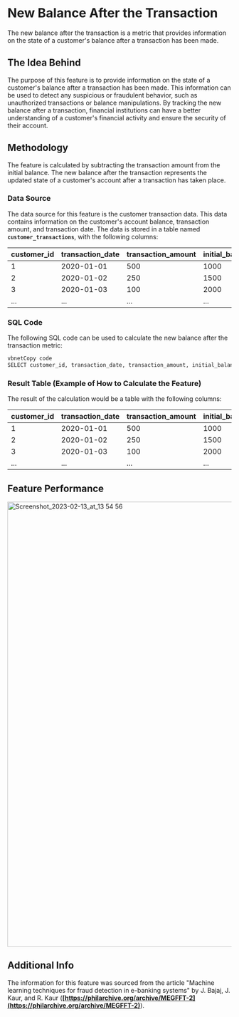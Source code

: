 
# **New Balance After the Transaction**

The new balance after the transaction is a metric that provides information on the state of a customer's balance after a transaction has been made. 

## **The Idea Behind**

The purpose of this feature is to provide information on the state of a customer's balance after a transaction has been made. This information can be used to detect any suspicious or fraudulent behavior, such as unauthorized transactions or balance manipulations. By tracking the new balance after a transaction, financial institutions can have a better understanding of a customer's financial activity and ensure the security of their account.

## **Methodology**

The feature is calculated by subtracting the transaction amount from the initial balance. The new balance after the transaction represents the updated state of a customer's account after a transaction has taken place.

### **Data Source**

The data source for this feature is the customer transaction data. This data contains information on the customer's account balance, transaction amount, and transaction date. The data is stored in a table named **`customer_transactions`**, with the following columns:

| customer_id | transaction_date | transaction_amount | initial_balance |
| --- | --- | --- | --- |
| 1 | 2020-01-01 | 500 | 1000 |
| 2 | 2020-01-02 | 250 | 1500 |
| 3 | 2020-01-03 | 100 | 2000 |
| ... | ... | ... | ... |

### **SQL Code**

The following SQL code can be used to calculate the new balance after the transaction metric:

```sql
vbnetCopy code
SELECT customer_id, transaction_date, transaction_amount, initial_balance, initial_balance - transaction_amount as new_balance FROMcustomer_transactions;

```

### **Result Table (Example of How to Calculate the Feature)**

The result of the calculation would be a table with the following columns:

| customer_id | transaction_date | transaction_amount | initial_balance | new_balance |
| --- | --- | --- | --- | --- |
| 1 | 2020-01-01 | 500 | 1000 | 500 |
| 2 | 2020-01-02 | 250 | 1500 | 1250 |
| 3 | 2020-01-03 | 100 | 2000 | 1900 |
| ... | ... | ... | ... | ... |

## **Feature Performance**
<img width="1000" alt="Screenshot_2023-02-13_at_13 54 56" src="https://user-images.githubusercontent.com/120475714/225043639-08ae4c90-1b6c-4b74-8250-e03e3e01111c.png">


## **Additional Info**

The information for this feature was sourced from the article "Machine learning techniques for fraud detection in e-banking systems" by J. Bajaj, J. Kaur, and R. Kaur (**[https://philarchive.org/archive/MEGFFT-2](https://philarchive.org/archive/MEGFFT-2)**).
